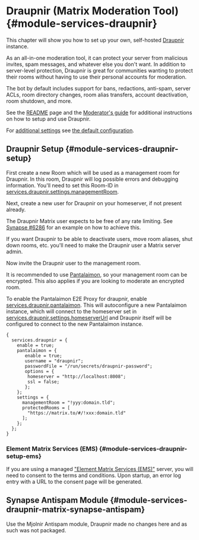 # Draupnir (Matrix Moderation Tool) {#module-services-draupnir}

This chapter will show you how to set up your own, self-hosted
[Draupnir](https://github.com/the-draupnir-project/Draupnir) instance.

As an all-in-one moderation tool, it can protect your server from
malicious invites, spam messages, and whatever else you don't want.
In addition to server-level protection, Draupnir is great for communities
wanting to protect their rooms without having to use their personal
accounts for moderation.

The bot by default includes support for bans, redactions, anti-spam,
server ACLs, room directory changes, room alias transfers, account
deactivation, room shutdown, and more.

See the [README](https://github.com/the-draupnir-project/draupnir#readme)
page and the [Moderator's guide](https://github.com/the-draupnir-project/Draupnir/blob/main/docs/moderators.md)
for additional instructions on how to setup and use Draupnir.

For [additional settings](#opt-services.draupnir.settings)
see [the default configuration](https://github.com/the-draupnir-project/Draupnir/blob/main/config/default.yaml).

## Draupnir Setup {#module-services-draupnir-setup}

First create a new Room which will be used as a management room for Draupnir. In
this room, Draupnir will log possible errors and debugging information. You'll
need to set this Room-ID in [services.draupnir.settings.managementRoom](#opt-services.draupnir.settings.managementRoom).

Next, create a new user for Draupnir on your homeserver, if not present already.

The Draupnir Matrix user expects to be free of any rate limiting.
See [Synapse #6286](https://github.com/matrix-org/synapse/issues/6286)
for an example on how to achieve this.

If you want Draupnir to be able to deactivate users, move room aliases, shut down rooms, etc.
you'll need to make the Draupnir user a Matrix server admin.

Now invite the Draupnir user to the management room.

It is recommended to use [Pantalaimon](https://github.com/matrix-org/pantalaimon),
so your management room can be encrypted. This also applies if you are looking to moderate an encrypted room.

To enable the Pantalaimon E2E Proxy for draupnir, enable
[services.draupnir.pantalaimon](#opt-services.draupnir.pantalaimon.enable). This will
autoconfigure a new Pantalaimon instance, which will connect to the homeserver
set in [services.draupnir.settings.homeserverUrl](#opt-services.draupnir.settings.homeserverUrl) and Draupnir itself
will be configured to connect to the new Pantalaimon instance.

```
{
  services.draupnir = {
    enable = true;
    pantalaimon = {
       enable = true;
       username = "draupnir";
       passwordFile = "/run/secrets/draupnir-password";
       options = {
        homeserver = "http://localhost:8008";
        ssl = false;
       };
    };
    settings = {
      managementRoom = "!yyy:domain.tld";
      protectedRooms = [
        "https://matrix.to/#/!xxx:domain.tld"
      ];
    };
  };
}
```

### Element Matrix Services (EMS) {#module-services-draupnir-setup-ems}

If you are using a managed ["Element Matrix Services (EMS)"](https://ems.element.io/)
server, you will need to consent to the terms and conditions. Upon startup, an error
log entry with a URL to the consent page will be generated.

## Synapse Antispam Module {#module-services-draupnir-matrix-synapse-antispam}

Use the Mjolnir Antispam module, Draupnir made no changes here and as such was not packaged.
